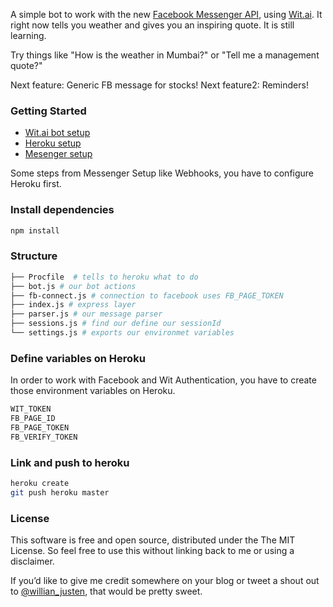 A simple bot to work with the new [Facebook Messenger API](https://messengerplatform.fb.com/), using [Wit.ai](https://wit.ai).
It right now tells you weather and gives you an inspiring quote. It is still learning.

Try things like "How is the weather in Mumbai?" or "Tell me a management quote?"

Next feature: Generic FB message for stocks!
Next feature2: Reminders!

### Getting Started

- [Wit.ai bot setup](https://wit.ai/docs/quickstart)
- [Heroku setup](https://devcenter.heroku.com/articles/getting-started-with-nodejs#introduction)
- [Mesenger setup](https://developers.facebook.com/docs/messenger-platform/quickstart)

Some steps from Messenger Setup like Webhooks, you have to configure Heroku first.

### Install dependencies

```sh
npm install
```

### Structure

```sh
├── Procfile  # tells to heroku what to do
├── bot.js # our bot actions
├── fb-connect.js # connection to facebook uses FB_PAGE_TOKEN
├── index.js # express layer
├── parser.js # our message parser
├── sessions.js # find our define our sessionId
└── settings.js # exports our environmet variables
```

### Define variables on Heroku

In order to work with Facebook and Wit Authentication, you have to create those environment variables on Heroku.

```sh
WIT_TOKEN
FB_PAGE_ID
FB_PAGE_TOKEN
FB_VERIFY_TOKEN
```

### Link and push to heroku

```sh
heroku create
git push heroku master
```

### License

This software is free and open source, distributed under the The MIT License. So feel free to use this without linking back to me or using a disclaimer.

If you’d like to give me credit somewhere on your blog or tweet a shout out to [@willian_justen](https://twitter.com/willian_justen), that would be pretty sweet.
